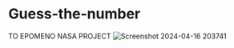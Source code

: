 # Guess-the-number
TO EPOMENO NASA PROJECT
![Screenshot 2024-04-16 203741](https://github.com/Stavrakiskall/Guess-the-number/assets/139778723/b29d99a1-a97b-4e11-8e4f-5d67fc43b9c4)
